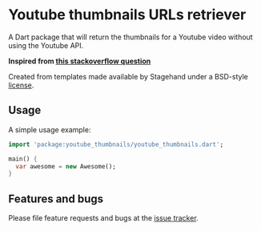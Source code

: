 # Youtube thumbnails URLs retriever

A Dart package that will return the thumbnails for a Youtube video without using the Youtube API.

**Inspired from [this stackoverflow question](https://stackoverflow.com/questions/2068344/how-do-i-get-a-youtube-video-thumbnail-from-the-youtube-api)**
  
Created from templates made available by Stagehand under a BSD-style
[license](https://github.com/dart-lang/stagehand/blob/master/LICENSE).

## Usage

A simple usage example:

```dart
import 'package:youtube_thumbnails/youtube_thumbnails.dart';

main() {
  var awesome = new Awesome();
}
```

## Features and bugs

Please file feature requests and bugs at the [issue tracker][tracker].

[tracker]: http://example.com/issues/replaceme

